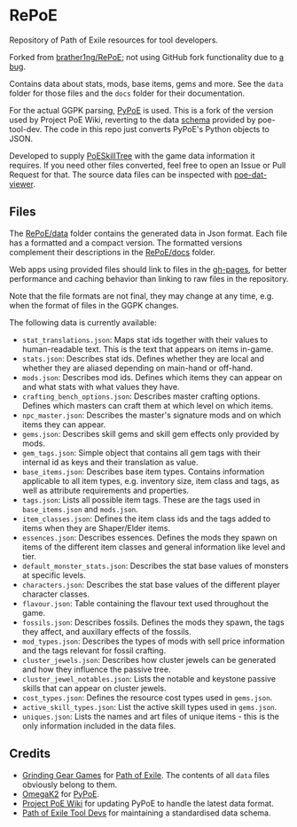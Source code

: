 # RePoE

Repository of Path of Exile resources for tool developers.

Forked from [brather1ng/RePoE](https://github.com/brather1ng/RePoE); not using GitHub fork
functionality due to [a bug](https://github.com/git-lfs/git-lfs/issues/1906).

Contains data about stats, mods, base items, gems and more. See the `data`
folder for those files and the `docs` folder for their documentation.

For the actual GGPK parsing, [PyPoE](https://github.com/lvlvllvlvllvlvl/PyPoE) is used.
This is a fork of the version used by Project PoE Wiki, reverting to the data
[schema](https://github.com/poe-tool-dev/dat-schema) provided by poe-tool-dev.
The code in this repo just converts PyPoE's Python objects to JSON.

Developed to supply [PoESkillTree](https://github.com/PoESkillTree/PoESkillTree) with the
game data information it requires. If you need other files converted, feel free to
open an Issue or Pull Request for that. The source data files can be inspected with [poe-dat-viewer](https://snosme.github.io/poe-dat-viewer/).

## Files

The [RePoE/data](RePoE/data) folder contains the generated data in Json format. Each file has a
formatted and a compact version. The formatted versions complement their descriptions
in the [RePoE/docs](RePoE/docs) folder.

Web apps using provided files should link to files in the
[gh-pages](https://lvlvllvlvllvlvl.github.io/RePoE/), for better performance and caching behavior
than linking to raw files in the repository.

Note that the file formats are not final, they may change at any time, e.g. when the format
of files in the GGPK changes. 

The following data is currently available:

- `stat_translations.json`: Maps stat ids together with their values to human-readable
  text. This is the text that appears on items in-game.
- `stats.json`: Describes stat ids. Defines whether they are local and whether they
  are aliased depending on main-hand or off-hand.
- `mods.json`: Describes mod ids. Defines which items they can appear on and what
  stats with what values they have.
- `crafting_bench_options.json`: Describes master crafting options. Defines which
  masters can craft them at which level on which items.
- `npc_master.json`: Describes the master's signature mods and on which items they
  can appear.
- `gems.json`: Describes skill gems and skill gem effects only provided by mods.
- `gem_tags.json`: Simple object that contains all gem tags with their internal id as
  keys and their translation as value.
- `base_items.json`: Describes base item types. Contains information applicable to
  all item types, e.g. inventory size, item class and tags, as well as attribute
  requirements and properties.
- `tags.json`: Lists all possible item tags. These are the tags used in `base_items.json` and 
  `mods.json`.
- `item_classes.json`: Defines the item class ids and the tags added to items when they are
  Shaper/Elder items.
- `essences.json`: Describes essences. Defines the mods they spawn on items of the different
  item classes and general information like level and tier.
- `default_monster_stats.json`: Describes the stat base values of monsters at specific levels.
- `characters.json`: Describes the stat base values of the different player character classes.
- `flavour.json`: Table containing the flavour text used throughout the game.
- `fossils.json`: Describes fossils. Defines the mods they spawn, the tags they affect, and 
  auxillary effects of the fossils.
- `mod_types.json`: Describes the types of mods with sell price information and the tags
  relevant for fossil crafting.
- `cluster_jewels.json`: Describes how cluster jewels can be generated and how they influence the passive tree. 
- `cluster_jewel_notables.json`: Lists the notable and keystone passive skills that can appear on cluster jewels.
- `cost_types.json`: Defines the resource cost types used in `gems.json`.
- `active_skill_types.json`: List the active skill types used in `gems.json`.
- `uniques.json`: Lists the names and art files of unique items - this is the only information
included in the data files.
  

## Credits

- [Grinding Gear Games](http://www.grindinggear.com/) for 
  [Path of Exile](https://www.pathofexile.com/). The contents of all `data` files
  obviously belong to them.
- [OmegaK2](https://github.com/OmegaK2/) for [PyPoE](https://github.com/OmegaK2/PyPoE).
- [Project PoE Wiki](poewiki.net) for updating PyPoE to handle the latest data format.
- [Path of Exile Tool Devs](https://github.com/poe-tool-dev/) for maintaining a standardised
data schema.
